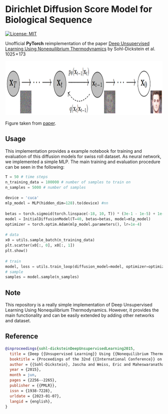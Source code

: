 # Dirichlet Diffusion Score Model for Biological Sequence 

[![License: MIT](https://img.shields.io/badge/License-MIT-yellow.svg)](https://github.com/paulffm/Dirichlet-Diffusion-Score-Model-Reimplementation/blob/main/LICENSE)

Unofficial **PyTorch** reimplementation of the
paper [Deep Unsupervised Learning Using Nonequilibrium Thermodynamics](https://arxiv.org/pdf/1503.03585.pdf)
by Sohl-Dickstein et al.
1025 × 173
<p align="center">
  <img src="sohl.png"  alt="1" width = 512px height = 173px >
</p>

Figure taken from [paper](https://arxiv.org/pdf/1503.03585.pdf).

## Usage

This implementation provides a example notebook for training and evaluation of this diffusion models for swiss roll dataset. As neural network, we implemented a simple MLP. The main training and evaluation procedure can be seen in the following:

```python
T = 50 # time steps
n_training_data = 100000 # number of samples to train on
n_samples = 5000 # number of samples

device = 'cuca'
mlp_model = MLP(hidden_dim=128).to(device) #nn

betas = torch.sigmoid(torch.linspace(-18, 10, T)) * (3e-1 - 1e-5) + 1e-5 # noise schedule
model = InitialDiffusionModel(T=40, betas=betas, model=mlp_model)
optimizer = torch.optim.Adam(mlp_model.parameters(), lr=1e-4)

# data
x0 = utils.sample_batch(n_training_data)
plt.scatter(x0[:, 0], x0[:, 1])
plt.show()

# train
model, loss = utils.train_loop(diffusion_model=model, optimizer=optimizer, batch_size=64000, nb_epochs=1000, device='cpu')
# sample
samples = model.sample(n_samples) 


```

## Note
This repository is a really simple implementation of Deep Unsupervised Learning Using Nonequilibrium Thermodynamics. However, it provides the main functionality and can be easily extended by adding other networks and dataset.
## Reference

```bibtex
@inproceedings{sohl-dicksteinDeepUnsupervisedLearning2015,
  title = {Deep {{Unsupervised Learning}} Using {{Nonequilibrium Thermodynamics}}},
  booktitle = {Proceedings of the 32nd {{International Conference}} on {{Machine Learning}}},
  author = {{Sohl-Dickstein}, Jascha and Weiss, Eric and Maheswaranathan, Niru and Ganguli, Surya},
  year = {2015},
  month = jun,
  pages = {2256--2265},
  publisher = {{PMLR}},
  issn = {1938-7228},
  urldate = {2023-01-07},
  langid = {english},
}
```

